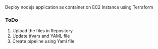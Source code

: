 Deploy nodejs application as container on EC2 Instance using Terraform


### ToDo

1. Upload the files in Repository
2. Update tfvars and YAML file
3. Create pipeline using Yaml file